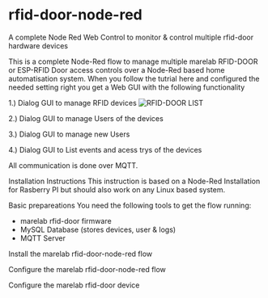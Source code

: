 # rfid-door-node-red
A complete Node Red Web Control to monitor &amp; control multiple rfid-door hardware devices

This is a complete Node-Red flow to manage multiple marelab RFID-DOOR or ESP-RFID Door access controls over a Node-Red based home automatisation system. When you follow the tutrial here and configured the needed setting right you get a Web GUI with the following functionality

1.) Dialog GUI to manage RFID devices
![RFID-DOOR LIST](https://github.com/marelab/rfid-door-node-red/blob/master/images/gui-reader-list.png)

2.) Dialog GUI to manage Users of the devices

3.) Dialog GUI to manage new Users 

4.) Dialog GUI to List events and acess trys of the devices

All communication is done over MQTT. 

Installation Instructions
This instruction is based on a Node-Red Installation for Rasberry PI but should also work on any Linux based system.

Basic prepareations
You need the following tools to get the flow running:
- marelab rfid-door firmware 
- MySQL Database (stores devices, user & logs)
- MQTT Server

Install the marelab rfid-door-node-red flow

Configure the marelab rfid-door-node-red flow

Configure the marelab rfid-door device
